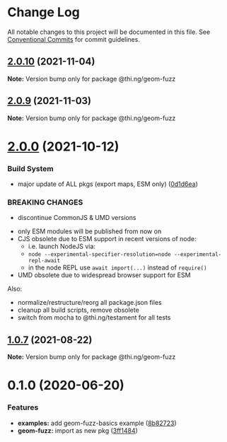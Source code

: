 # Change Log

All notable changes to this project will be documented in this file.
See [Conventional Commits](https://conventionalcommits.org) for commit guidelines.

## [2.0.10](https://github.com/thi-ng/umbrella/compare/@thi.ng/geom-fuzz@2.0.9...@thi.ng/geom-fuzz@2.0.10) (2021-11-04)

**Note:** Version bump only for package @thi.ng/geom-fuzz





## [2.0.9](https://github.com/thi-ng/umbrella/compare/@thi.ng/geom-fuzz@2.0.8...@thi.ng/geom-fuzz@2.0.9) (2021-11-03)

**Note:** Version bump only for package @thi.ng/geom-fuzz





# [2.0.0](https://github.com/thi-ng/umbrella/compare/@thi.ng/geom-fuzz@1.0.8...@thi.ng/geom-fuzz@2.0.0) (2021-10-12)


### Build System

* major update of ALL pkgs (export maps, ESM only) ([0d1d6ea](https://github.com/thi-ng/umbrella/commit/0d1d6ea9fab2a645d6c5f2bf2591459b939c09b6))


### BREAKING CHANGES

* discontinue CommonJS & UMD versions

- only ESM modules will be published from now on
- CJS obsolete due to ESM support in recent versions of node:
  - i.e. launch NodeJS via:
  - `node --experimental-specifier-resolution=node --experimental-repl-await`
  - in the node REPL use `await import(...)` instead of `require()`
- UMD obsolete due to widespread browser support for ESM

Also:
- normalize/restructure/reorg all package.json files
- cleanup all build scripts, remove obsolete
- switch from mocha to @thi.ng/testament for all tests






##  [1.0.7](https://github.com/thi-ng/umbrella/compare/@thi.ng/geom-fuzz@1.0.6...@thi.ng/geom-fuzz@1.0.7) (2021-08-22)

**Note:** Version bump only for package @thi.ng/geom-fuzz

#  0.1.0 (2020-06-20)

###  Features

- **examples:** add geom-fuzz-basics example ([8b82723](https://github.com/thi-ng/umbrella/commit/8b82723c3708c78d5a67376036b661baec8e4ce0))
- **geom-fuzz:** import as new pkg ([3ff1484](https://github.com/thi-ng/umbrella/commit/3ff14848f277bd9dc7b2a009aa0a98d6e1d3df6c))
